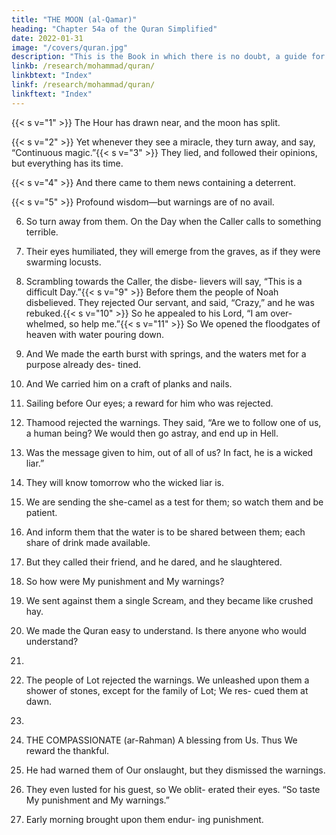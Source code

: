 ```yaml
---
title: "THE MOON (al-Qamar)"
heading: "Chapter 54a of the Quran Simplified"
date: 2022-01-31
image: "/covers/quran.jpg"
description: "This is the Book in which there is no doubt, a guide for the righteous."
linkb: /research/mohammad/quran/
linkbtext: "Index"
linkf: /research/mohammad/quran/
linkftext: "Index"
---
```



{{< s v="1" >}}  The Hour has drawn near, and the moon has split.

{{< s v="2" >}}  Yet whenever they see a miracle, they turn away, and say, “Continuous magic.”{{< s v="3" >}}  They lied, and followed their opinions, but everything has its time.

{{< s v="4" >}}  And there came to them news containing a deterrent.

{{< s v="5" >}}  Profound wisdom—but warnings are of no avail.

6. So turn away from them. On the Day when the Caller calls to something terrible.

7. Their eyes humiliated, they will emerge from the graves, as if they were swarming locusts.

8. Scrambling towards the Caller, the disbe-
lievers will say, “This is a difficult Day.”{{< s v="9" >}}  Before them the people of Noah disbelieved.
They rejected Our servant, and said, “Crazy,”
and he was rebuked.{{< s v="10" >}}  So he appealed to his Lord, “I am over-
whelmed, so help me.”{{< s v="11" >}}  So We opened the floodgates of heaven
with water pouring down.
12. And We made the earth burst with springs,
and the waters met for a purpose already des-
tined.
13. And We carried him on a craft of planks
and nails.
14. Sailing before Our eyes; a reward for him
who was rejected.
23. Thamood
rejected the warnings.
They said, “Are we to follow one of us, a
human being? We would then go astray, and
end up in Hell.
25. Was the message given to him, out of all of
us? In fact, he is a wicked liar.”
26. They will know tomorrow who the wicked
liar is.
27. We are sending the she-camel as a test for
them; so watch them and be patient.
28. And inform them that the water is to be
shared between them; each share of drink
made available.
29. But they called their friend, and he dared,
and he slaughtered.
30. So how were My punishment and My
warnings?
31. We sent against them a single Scream, and
they became like crushed hay.
32. We made the Quran easy to understand. Is
there anyone who would understand?
24.
33. The
people of Lot rejected the warnings.
We unleashed upon them a shower of
stones, except for the family of Lot; We res-
cued them at dawn.
34.
20455. THE COMPASSIONATE (ar-Rahman)
A blessing from Us. Thus We reward the
thankful.
36. He had warned them of Our onslaught, but
they dismissed the warnings.
37. They even lusted for his guest, so We oblit-
erated their eyes. “So taste My punishment
and My warnings.”
38. Early morning brought upon them endur-
ing punishment.

